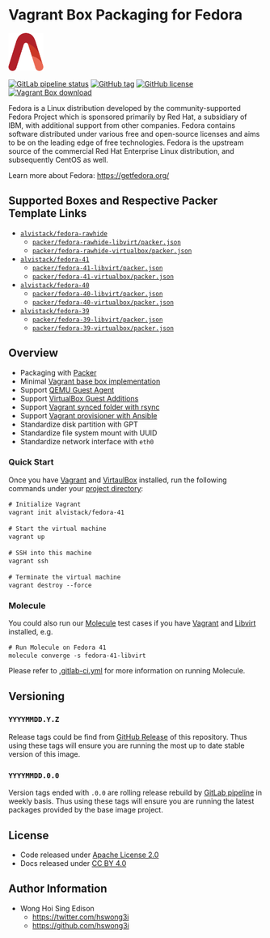 # Vagrant Box Packaging for Fedora

<a href="https://alvistack.com" title="AlviStack" target="_blank"><img src="/alvistack.svg" height="75" alt="AlviStack"></a>

[![GitLab pipeline
status](https://img.shields.io/gitlab/pipeline/alvistack/vagrant-fedora/master)](https://gitlab.com/alvistack/vagrant-fedora/-/pipelines)
[![GitHub
tag](https://img.shields.io/github/tag/alvistack/vagrant-fedora.svg)](https://github.com/alvistack/vagrant-fedora/tags)
[![GitHub
license](https://img.shields.io/github/license/alvistack/vagrant-fedora.svg)](https://github.com/alvistack/vagrant-fedora/blob/master/LICENSE)
[![Vagrant Box
download](https://img.shields.io/badge/dynamic/json?label=alvistack%2Ffedora-41&query=%24.boxes%5B%3A1%5D.downloads&url=https%3A%2F%2Fapp.vagrantup.com%2Fapi%2Fv1%2Fsearch%3Fq%3Dalvistack%2Ffedora-41)](https://app.vagrantup.com/alvistack/boxes/fedora-41)

Fedora is a Linux distribution developed by the community-supported
Fedora Project which is sponsored primarily by Red Hat, a subsidiary of
IBM, with additional support from other companies. Fedora contains
software distributed under various free and open-source licenses and
aims to be on the leading edge of free technologies. Fedora is the
upstream source of the commercial Red Hat Enterprise Linux distribution,
and subsequently CentOS as well.

Learn more about Fedora: <https://getfedora.org/>

## Supported Boxes and Respective Packer Template Links

- [`alvistack/fedora-rawhide`](https://app.vagrantup.com/alvistack/boxes/fedora-rawhide)
  - [`packer/fedora-rawhide-libvirt/packer.json`](https://github.com/alvistack/vagrant-fedora/blob/master/packer/fedora-rawhide-libvirt/packer.json)
  - [`packer/fedora-rawhide-virtualbox/packer.json`](https://github.com/alvistack/vagrant-fedora/blob/master/packer/fedora-rawhide-virtualbox/packer.json)
- [`alvistack/fedora-41`](https://app.vagrantup.com/alvistack/boxes/fedora-41)
  - [`packer/fedora-41-libvirt/packer.json`](https://github.com/alvistack/vagrant-fedora/blob/master/packer/fedora-41-libvirt/packer.json)
  - [`packer/fedora-41-virtualbox/packer.json`](https://github.com/alvistack/vagrant-fedora/blob/master/packer/fedora-41-virtualbox/packer.json)
- [`alvistack/fedora-40`](https://app.vagrantup.com/alvistack/boxes/fedora-40)
  - [`packer/fedora-40-libvirt/packer.json`](https://github.com/alvistack/vagrant-fedora/blob/master/packer/fedora-40-libvirt/packer.json)
  - [`packer/fedora-40-virtualbox/packer.json`](https://github.com/alvistack/vagrant-fedora/blob/master/packer/fedora-40-virtualbox/packer.json)
- [`alvistack/fedora-39`](https://app.vagrantup.com/alvistack/boxes/fedora-39)
  - [`packer/fedora-39-libvirt/packer.json`](https://github.com/alvistack/vagrant-fedora/blob/master/packer/fedora-39-libvirt/packer.json)
  - [`packer/fedora-39-virtualbox/packer.json`](https://github.com/alvistack/vagrant-fedora/blob/master/packer/fedora-39-virtualbox/packer.json)

## Overview

- Packaging with [Packer](https://www.packer.io/)
- Minimal [Vagrant base box
  implementation](https://www.vagrantup.com/docs/boxes/base)
- Support [QEMU Guest
  Agent](https://wiki.qemu.org/Features/GuestAgent)
- Support [VirtualBox Guest
  Additions](https://www.virtualbox.org/manual/ch04.html)
- Support [Vagrant synced folder with
  rsync](https://www.vagrantup.com/docs/synced-folders/rsync)
- Support [Vagrant provisioner with
  Ansible](https://www.vagrantup.com/docs/provisioning/ansible)
- Standardize disk partition with GPT
- Standardize file system mount with UUID
- Standardize network interface with `eth0`

### Quick Start

Once you have [Vagrant](https://www.vagrantup.com/docs/installation) and
[VirtaulBox](https://www.virtualbox.org/) installed, run the following
commands under your [project
directory](https://learn.hashicorp.com/tutorials/vagrant/getting-started-project-setup?in=vagrant/getting-started):

    # Initialize Vagrant
    vagrant init alvistack/fedora-41

    # Start the virtual machine
    vagrant up

    # SSH into this machine
    vagrant ssh

    # Terminate the virtual machine
    vagrant destroy --force

### Molecule

You could also run our
[Molecule](https://molecule.readthedocs.io/en/stable/) test cases if you
have [Vagrant](https://www.vagrantup.com/) and
[Libvirt](https://libvirt.org/) installed, e.g.

    # Run Molecule on Fedora 41
    molecule converge -s fedora-41-libvirt

Please refer to [.gitlab-ci.yml](.gitlab-ci.yml) for more information on
running Molecule.

## Versioning

### `YYYYMMDD.Y.Z`

Release tags could be find from [GitHub
Release](https://github.com/alvistack/vagrant-fedora/tags) of this
repository. Thus using these tags will ensure you are running the most
up to date stable version of this image.

### `YYYYMMDD.0.0`

Version tags ended with `.0.0` are rolling release rebuild by [GitLab
pipeline](https://gitlab.com/alvistack/vagrant-fedora/-/pipelines) in
weekly basis. Thus using these tags will ensure you are running the
latest packages provided by the base image project.

## License

- Code released under [Apache License 2.0](LICENSE)
- Docs released under [CC BY
  4.0](http://creativecommons.org/licenses/by/4.0/)

## Author Information

- Wong Hoi Sing Edison
  - <https://twitter.com/hswong3i>
  - <https://github.com/hswong3i>
